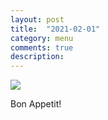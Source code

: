 ```yaml
---
layout: post
title:  "2021-02-01"
category: menu
comments: true
description: 
---
```



![]({{site.baseurl}}/assets/menu/2021-02-01.png)

Bon Appetit!

